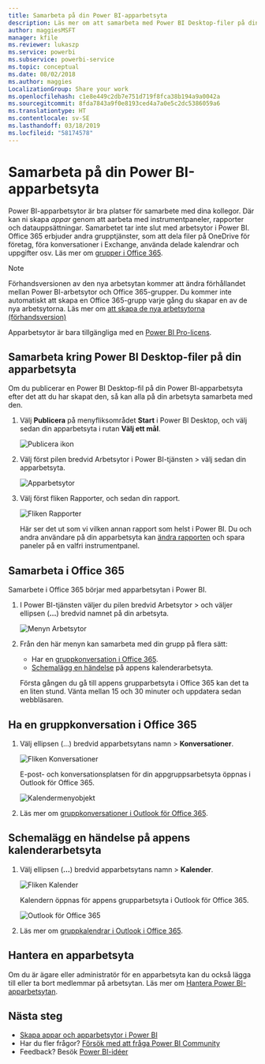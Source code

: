 ```yaml
---
title: Samarbeta på din Power BI-apparbetsyta
description: Läs mer om att samarbeta med Power BI Desktop-filer på din apparbetsyta och med Office 365-tjänster som delar filer på OneDrive för företag, konversationer i Exchange, kalender och uppgifter.
author: maggiesMSFT
manager: kfile
ms.reviewer: lukaszp
ms.service: powerbi
ms.subservice: powerbi-service
ms.topic: conceptual
ms.date: 08/02/2018
ms.author: maggies
LocalizationGroup: Share your work
ms.openlocfilehash: c1e8e449c2db7e751d719f8fca38b194a9a0042a
ms.sourcegitcommit: 8fda7843a9f0e8193ced4a7a0e5c2dc5386059a6
ms.translationtype: HT
ms.contentlocale: sv-SE
ms.lasthandoff: 03/18/2019
ms.locfileid: "58174578"
---
```

# <a name="collaborate-in-your-power-bi-app-workspace"></a>Samarbeta på din Power BI-apparbetsyta
Power BI-apparbetsytor är bra platser för samarbete med dina kollegor. Där kan ni skapa *appar* genom att aarbeta med instrumentpaneler, rapporter och datauppsättningar. Samarbetet tar inte slut med arbetsytor i Power BI. Office 365 erbjuder andra grupptjänster, som att dela filer på OneDrive för företag, föra konversationer i Exchange, använda delade kalendrar och uppgifter osv. Läs mer om [grupper i Office 365](https://support.office.com/article/Create-a-group-in-Office-365-7124dc4c-1de9-40d4-b096-e8add19209e9).

> [!NOTE]
> Förhandsversionen av den nya arbetsytan kommer att ändra förhållandet mellan Power BI-arbetsytor och Office 365-grupper. Du kommer inte automatiskt att skapa en Office 365-grupp varje gång du skapar en av de nya arbetsytorna. Läs mer om [att skapa de nya arbetsytorna (förhandsversion)](service-create-the-new-workspaces.md)

Apparbetsytor är bara tillgängliga med en [Power BI Pro-licens](service-features-license-type.md).

## <a name="collaborate-on-power-bi-desktop-files-in-your-app-workspace"></a>Samarbeta kring Power BI Desktop-filer på din apparbetsyta
Om du publicerar en Power BI Desktop-fil på din Power BI-apparbetsyta efter det att du har skapat den, så kan alla på din arbetsyta samarbeta med den.

1. Välj **Publicera** på menyfliksområdet **Start** i Power BI Desktop, och välj sedan din apparbetsyta i rutan **Välj ett mål**.
   
    ![Publicera ikon](media/service-collaborate-power-bi-workspace/power-bi-group-publish-pbix.png)
2. Välj först pilen bredvid Arbetsytor i Power BI-tjänsten > välj sedan din apparbetsyta.
   
    ![Apparbetsytor](media/service-collaborate-power-bi-workspace/power-bi-workspace-nav-arrow.png)
3. Välj först fliken Rapporter, och sedan din rapport.
   
    ![Fliken Rapporter](media/service-collaborate-power-bi-workspace/power-bi-workspace-report.png)
   
    Här ser det ut som vi vilken annan rapport som helst i Power BI. Du och andra användare på din apparbetsyta kan [ändra rapporten](consumer/end-user-reports.md) och spara paneler på en valfri instrumentpanel.

## <a name="collaborate-in-office-365"></a>Samarbeta i Office 365
Samarbete i Office 365 börjar med apparbetsytan i Power BI.

1. I Power BI-tjänsten väljer du pilen bredvid Arbetsytor > och väljer ellipsen (**…**) bredvid namnet på din arbetsyta. 
   
   ![Menyn Arbetsytor](media/service-collaborate-power-bi-workspace/power-bi-app-ellipsis.png)
2. Från den här menyn kan samarbeta med din grupp på flera sätt: 
   
   * Har en [gruppkonversation i Office 365](service-collaborate-power-bi-workspace.md#have-a-group-conversation-in-office-365).
   * [Schemalägg en händelse](service-collaborate-power-bi-workspace.md#schedule-an-event-on-the-apps-group-workspace-calendar) på appens kalenderarbetsyta.
   
   Första gången du gå till appens grupparbetsyta i Office 365 kan det ta en liten stund. Vänta mellan 15 och 30 minuter och uppdatera sedan webbläsaren.

## <a name="have-a-group-conversation-in-office-365"></a>Ha en gruppkonversation i Office 365
1. Välj ellipsen (...) bredvid apparbetsytans namn \> **Konversationer**. 
   
    ![Fliken Konversationer](media/service-collaborate-power-bi-workspace/power-bi-app-ellipsis.png)
   
   E-post- och konversationsplatsen för din appgruppsarbetsyta öppnas i Outlook för Office 365.
   
   ![Kalendermenyobjekt](media/service-collaborate-power-bi-workspace/pbi_grps_o365convo.png)
2. Läs mer om [gruppkonversationer i Outlook för Office 365](https://support.office.com/Article/Have-a-group-conversation-a0482e24-a769-4e39-a5ba-a7c56e828b22).

## <a name="schedule-an-event-on-the-apps-group-workspace-calendar"></a>Schemalägg en händelse på appens kalenderarbetsyta
1. Välj ellipsen (**…**) bredvid apparbetsytans namn \> **Kalender**. 
   
   ![Fliken Kalender](media/service-collaborate-power-bi-workspace/power-bi-app-ellipsis.png)
   
   Kalendern öppnas för appens grupparbetsyta i Outlook för Office 365.
   
   ![Outlook för Office 365](media/service-collaborate-power-bi-workspace/pbi_grps_o365_calendar.png)
2. Läs mer om [gruppkalendrar i Outlook i Office 365](https://support.office.com/Article/Add-edit-and-subscribe-to-group-events-0cf1ad68-1034-4306-b367-d75e9818376a).

## <a name="manage-an-app-workspace"></a>Hantera en apparbetsyta
Om du är ägare eller administratör för en apparbetsyta kan du också lägga till eller ta bort medlemmar på arbetsytan. Läs mer om [Hantera Power BI-apparbetsytan](service-manage-app-workspace-in-power-bi-and-office-365.md).

## <a name="next-steps"></a>Nästa steg
* [Skapa appar och apparbetsytor i Power BI](service-create-distribute-apps.md)
* Har du fler frågor? [Försök med att fråga Power BI Community](http://community.powerbi.com/)
* Feedback? Besök [Power BI-idéer](https://ideas.powerbi.com/forums/265200-power-bi)


